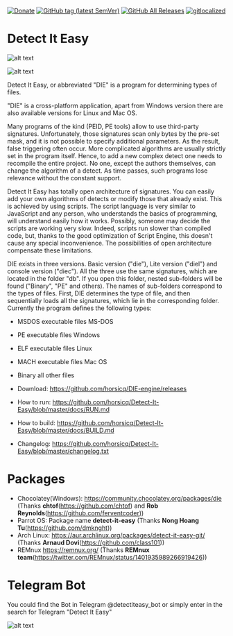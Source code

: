 [![Donate](https://img.shields.io/badge/Donate-PayPal-green.svg)](https://www.paypal.com/cgi-bin/webscr?cmd=_s-xclick&hosted_button_id=NF3FBD3KHMXDN)
[![GitHub tag (latest SemVer)](https://img.shields.io/github/tag/horsicq/DIE-engine.svg)](http://ntinfo.biz)
[![GitHub All Releases](https://img.shields.io/github/downloads/horsicq/DIE-engine/total.svg)](http://ntinfo.biz)
[![gitlocalized ](https://gitlocalize.com/repo/4736/whole_project/badge.svg)](https://github.com/horsicq/XTranslation)

Detect It Easy
==============

![alt text](https://github.com/horsicq/Detect-It-Easy/blob/master/mascots/3.02.png "Version")

![alt text](https://github.com/horsicq/Detect-It-Easy/blob/master/screenshot.jpg "Screenshot")

Detect It Easy, or abbreviated "DIE" is a program for determining types of files.

"DIE" is a cross-platform application, apart from Windows version there are also
available versions for Linux and Mac OS.

Many programs of the kind (PEID, PE tools) allow to use third-party signatures.
Unfortunately, those signatures scan only bytes by the pre-set mask, and it is
not possible to specify additional parameters. As the result, false triggering
often occur. More complicated algorithms are usually strictly set in the program
itself. Hence, to add a new complex detect one needs to recompile the entire
project. No one, except the authors themselves, can change the algorithm of
a detect. As time passes, such programs lose relevance without the constant support.

Detect It Easy has totally open architecture of signatures. You can easily
add your own algorithms of detects or modify those that already exist. This
is achieved by using scripts. The script language is very similar to JavaScript
and any person, who understands the basics of programming, will understand easily
how it works. Possibly, someone may decide the scripts are working very slow.
Indeed, scripts run slower than compiled code, but, thanks to the good optimization
of Script Engine, this doesn't cause any special inconvenience. The possibilities
of open architecture compensate these limitations.

DIE exists in three versions. Basic version ("die"), Lite version ("diel") and
console version ("diec"). All the three use the same signatures, which are located
in the folder "db". If you open this folder, nested sub-folders will be found
("Binary", "PE" and others). The names of sub-folders correspond to the types of files.
First, DIE determines the type of file, and then sequentially loads all the signatures,
which lie in the corresponding folder. Currently the program defines the following types:

* MSDOS executable files MS-DOS
* PE executable files Windows
* ELF executable files Linux
* MACH executable files Mac OS
* Binary all other files


* Download: https://github.com/horsicq/DIE-engine/releases
* How to run: https://github.com/horsicq/Detect-It-Easy/blob/master/docs/RUN.md
* How to build: https://github.com/horsicq/Detect-It-Easy/blob/master/docs/BUILD.md
* Changelog: https://github.com/horsicq/Detect-It-Easy/blob/master/changelog.txt

Packages
=======

- Chocolatey(Windows): https://community.chocolatey.org/packages/die (Thanks **chtof**(https://github.com/chtof) and **Rob Reynolds**(https://github.com/ferventcoder))
- Parrot OS: Package name **detect-it-easy** (Thanks **Nong Hoang Tu**(https://github.com/dmknght))
- Arch Linux: https://aur.archlinux.org/packages/detect-it-easy-git/ (Thanks **Arnaud Dovi**(https://github.com/class101))
- REMnux https://remnux.org/ (Thanks **REMnux team**(https://twitter.com/REMnux/status/1401935989266919426))

Telegram Bot
=======

You could find the Bot in Telegram @detectiteasy_bot or simply enter in the search for Telegram "Detect It Easy"

![alt text](https://github.com/horsicq/Detect-It-Easy/blob/master/mascots/die.jpg "Mascot")

